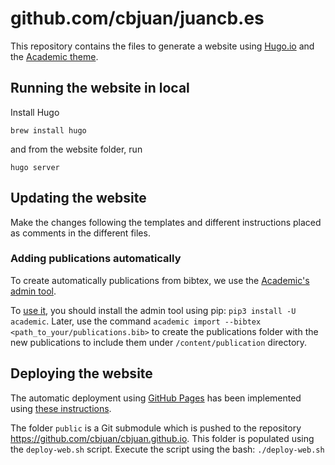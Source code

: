 # github.com/cbjuan/juancb.es

This repository contains the files to generate a website using [Hugo.io](https://gohugo.io/) and the [Academic theme](https://sourcethemes.com/academic/).

## Running the website in local

Install Hugo

```
brew install hugo
```

and from the website folder, run

```
hugo server
```

## Updating the website

Make the changes following the templates and different instructions placed as comments in the different files.

### Adding publications automatically

To create automatically publications from bibtex, we use the [Academic's admin tool](https://github.com/sourcethemes/academic-admin).

To [use it](https://sourcethemes.com/academic/docs/managing-content/#create-a-publication), you should install the admin tool using pip: `pip3 install -U academic`. Later, use the command `academic import --bibtex <path_to_your/publications.bib>` to create the publications folder with the new publications to include them under `/content/publication` directory.

## Deploying the website

The automatic deployment using [GitHub Pages](https://pages.github.com/) has been implemented using [these instructions](https://gohugo.io/hosting-and-deployment/hosting-on-github/#github-user-or-organization-pages).

The folder `public` is a Git submodule which is pushed to the repository https://github.com/cbjuan/cbjuan.github.io. This folder is populated using the `deploy-web.sh` script. Execute the script using the bash: `./deploy-web.sh`
